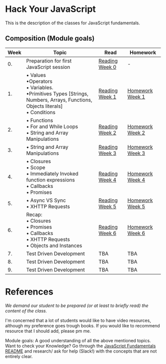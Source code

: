 

# Hack Your JavaScript
This is the description of the classes for JavaScript fundamentals.

## Composition (Module goals)

|Week|Topic|Read|Homework|
|----|-----|----|--------|
|0.|Preparation for first JavaScript session|[Reading Week 0](https://github.com/HackYourFuture/JavaScript/tree/master/Week0)|-|
|1.|• Values <br>•Operators<br>• Variables.<br> •Primitives Types [Strings, Numbers, Arrays, Functions, Objects literals]<br>• Conditions|[Reading Week 1](https://github.com/HackYourFuture/JavaScript/tree/master/Week1)| [Homework Week 1](https://github.com/HackYourFuture/JavaScript/tree/master/Week1/MAKEME.md)|
|2.|• Functions<br>• For and While Loops <br>• String and Array Manipulations |[Reading Week 2](https://github.com/HackYourFuture/JavaScript/tree/master/Week2)|[Homework Week 2](https://github.com/HackYourFuture/JavaScript/tree/master/Week2/MAKEME.md)|
|3.|• String and Array Manipulations|[Reading Week 3](https://github.com/HackYourFuture/JavaScript/tree/master/Week3)|[Homework Week 3](https://github.com/HackYourFuture/JavaScript/tree/master/Week3/MAKEME.md)|
|4.|• Closures <br>• Scope<br>• Immediately Invoked function expressions <br> • Callbacks<br>• Promises|[Reading Week 4](https://github.com/HackYourFuture/JavaScript/tree/master/Week4/README.md)|[Homework Week 4](https://github.com/HackYourFuture/JavaScript/tree/master/Week4/MAKEME.md)|
|5.|• Async VS Sync <br>• XHTTP Requests|[Reading Week 5](https://github.com/HackYourFuture/JavaScript/tree/master/Week5/README.md)|[Homework Week 5](https://github.com/HackYourFuture/JavaScript/tree/master/Week5/MAKEME.md)|
|6.|Recap: <br>• Closures<br>• Promises<br>•  Callbacks<br>• XHTTP Requests<br>• Objects and Instances|[Reading Week 6](https://github.com/HackYourFuture/JavaScript/tree/master/Week6/README.md)|[Homework Week 6](https://github.com/HackYourFuture/JavaScript/tree/master/Week6/MAKEME.md)|
|7.|Test Driven Development|TBA|TBA|
|8.|Test Driven Development|TBA|TBA|
|9.|Test Driven Development|TBA|TBA|


# References
_We demand our student to be prepared (or at least to briefly read) the content of the class._

I'm concerned that a lot of students would like to have video resources, although my preference goes trough books.
If you would like to recommend resource that I should add, please pm me.

Module goals:
A good understanding of all the above mentioned topics. Want to check your Knowledge? Go through the [JavaScript Fundamentals README](https://github.com/HackYourFuture/JavaScript/tree/master/fundamentalsand) and research/ ask for help (Slack!) with the concepts that are not entirely clear.

